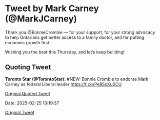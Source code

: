 # Tweet by Mark Carney (@MarkJCarney)

Thank you @BonnieCrombie — for your support, for your strong advocacy to help Ontarians get better access to a family doctor, and for putting economic growth first. 

Wishing you the best this Thursday, and let’s keep building!

## Quoting Tweet

**Toronto Star (@TorontoStar):** #NEW: Bonnie Crombie to endorse Mark Carney as federal Liberal leader https://t.co/Pe8SsXuSCU

[Original Quoted Tweet](https://x.com/TorontoStar/status/1894350138107211937)

Date: 2025-02-25 13:19:37

[Original Tweet](https://x.com/MarkJCarney/status/1894376708230246902)
